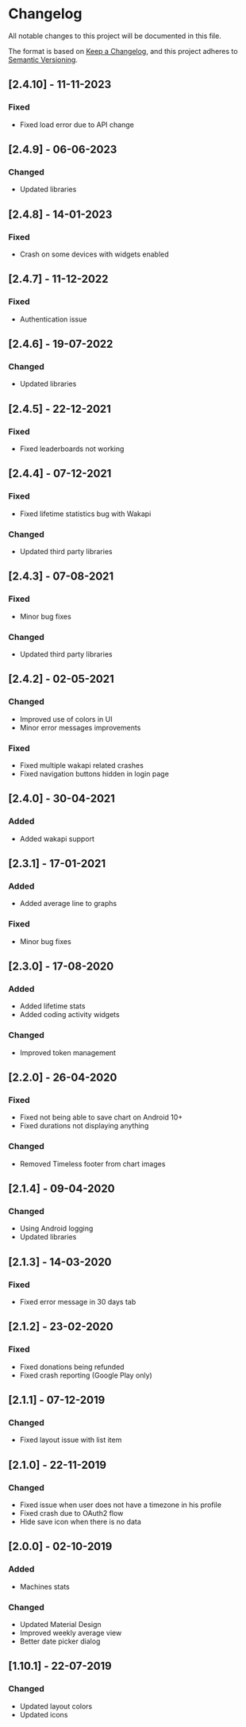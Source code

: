# Changelog

All notable changes to this project will be documented in this file.

The format is based on [Keep a Changelog](https://keepachangelog.com/en/1.0.0/), and this project
adheres to [Semantic Versioning](https://semver.org/spec/v2.0.0.html).

## [2.4.10] - 11-11-2023

### Fixed

- Fixed load error due to API change


## [2.4.9] - 06-06-2023

### Changed

- Updated libraries


## [2.4.8] - 14-01-2023

### Fixed

- Crash on some devices with widgets enabled


## [2.4.7] - 11-12-2022

### Fixed

- Authentication issue

## [2.4.6] - 19-07-2022

### Changed

- Updated libraries

## [2.4.5] - 22-12-2021

### Fixed

- Fixed leaderboards not working

## [2.4.4] - 07-12-2021

### Fixed

- Fixed lifetime statistics bug with Wakapi

### Changed

- Updated third party libraries

## [2.4.3] - 07-08-2021

### Fixed

- Minor bug fixes

### Changed

- Updated third party libraries

## [2.4.2] - 02-05-2021

### Changed

- Improved use of colors in UI
- Minor error messages improvements

### Fixed

- Fixed multiple wakapi related crashes
- Fixed navigation buttons hidden in login page

## [2.4.0] - 30-04-2021

### Added

- Added wakapi support

## [2.3.1] - 17-01-2021

### Added

- Added average line to graphs

### Fixed

- Minor bug fixes

## [2.3.0] - 17-08-2020

### Added

- Added lifetime stats
- Added coding activity widgets

### Changed

- Improved token management

## [2.2.0] - 26-04-2020

### Fixed

- Fixed not being able to save chart on Android 10+
- Fixed durations not displaying anything

### Changed

- Removed Timeless footer from chart images

## [2.1.4] - 09-04-2020

### Changed

- Using Android logging
- Updated libraries

## [2.1.3] - 14-03-2020

### Fixed

- Fixed error message in 30 days tab

## [2.1.2] - 23-02-2020

### Fixed

- Fixed donations being refunded
- Fixed crash reporting (Google Play only)

## [2.1.1] - 07-12-2019

### Changed

- Fixed layout issue with list item

## [2.1.0] - 22-11-2019

### Changed

- Fixed issue when user does not have a timezone in his profile
- Fixed crash due to OAuth2 flow
- Hide save icon when there is no data

## [2.0.0] - 02-10-2019

### Added

- Machines stats

### Changed

- Updated Material Design
- Improved weekly average view
- Better date picker dialog

## [1.10.1] - 22-07-2019

### Changed

- Updated layout colors
- Updated icons